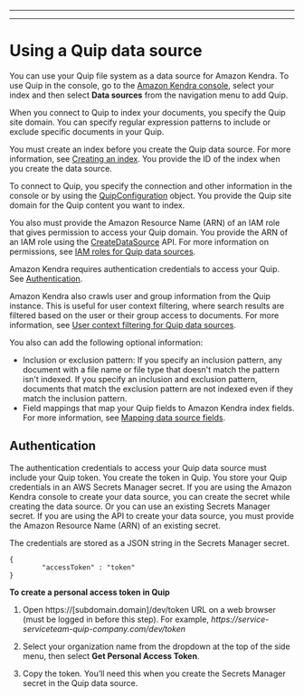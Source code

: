 --------

--------

# Using a Quip data source<a name="data-source-quip"></a>

You can use your Quip file system as a data source for Amazon Kendra\. To use Quip in the console, go to the [Amazon Kendra console](https://console.aws.amazon.com/kendra/), select your index and then select **Data sources** from the navigation menu to add Quip\.

When you connect to Quip to index your documents, you specify the Quip site domain\. You can specify regular expression patterns to include or exclude specific documents in your Quip\.

You must create an index before you create the Quip data source\. For more information, see [Creating an index](https://docs.aws.amazon.com/kendra/latest/dg/create-index.html)\. You provide the ID of the index when you create the data source\.

To connect to Quip, you specify the connection and other information in the console or by using the [QuipConfiguration](https://docs.aws.amazon.com/kendra/latest/dg/API_QuipConfiguration.html) object\. You provide the Quip site domain for the Quip content you want to index\.

You also must provide the Amazon Resource Name \(ARN\) of an IAM role that gives permission to access your Quip domain\. You provide the ARN of an IAM role using the [CreateDataSource](https://docs.aws.amazon.com/kendra/latest/dg/API_CreateDataSource.html) API\. For more information on permissions, see [IAM roles for Quip data sources](https://docs.aws.amazon.com/kendra/latest/dg/iam-roles.html#iam-roles-ds)\.

Amazon Kendra requires authentication credentials to access your Quip\. See [Authentication](https://docs.aws.amazon.com/kendra/latest/dg/data-source-quip.html#quip-authentication)\.

Amazon Kendra also crawls user and group information from the Quip instance\. This is useful for user context filtering, where search results are filtered based on the user or their group access to documents\. For more information, see [User context filtering for Quip data sources](https://docs.aws.amazon.com/kendra/latest/dg/user-context-filter.html#context-filter-quip)\.

You also can add the following optional information:
+ Inclusion or exclusion pattern: If you specify an inclusion pattern, any document with a file name or file type that doesn't match the pattern isn't indexed\. If you specify an inclusion and exclusion pattern, documents that match the exclusion pattern are not indexed even if they match the inclusion pattern\.
+ Field mappings that map your Quip fields to Amazon Kendra index fields\. For more information, see [Mapping data source fields](https://docs.aws.amazon.com/kendra/latest/dg/field-mapping.html)\.

## Authentication<a name="quip-authentication"></a>

The authentication credentials to access your Quip data source must include your Quip token\. You create the token in Quip\. You store your Quip credentials in an AWS Secrets Manager secret\. If you are using the Amazon Kendra console to create your data source, you can create the secret while creating the data source\. Or you can use an existing Secrets Manager secret\. If you are using the API to create your data source, you must provide the Amazon Resource Name \(ARN\) of an existing secret\.

The credentials are stored as a JSON string in the Secrets Manager secret\.

```
{ 
        "accessToken" : "token"
}
```

**To create a personal access token in Quip**

1. Open https://\[subdomain\.domain\]/dev/token URL on a web browser \(must be logged in before this step\)\. For example, *https://service\-serviceteam\-quip\-company\.com/dev/token*

1. Select your organization name from the dropdown at the top of the side menu, then select **Get Personal Access Token**\.

1. Copy the token\. You’ll need this when you create the Secrets Manager secret in the Quip data source\.